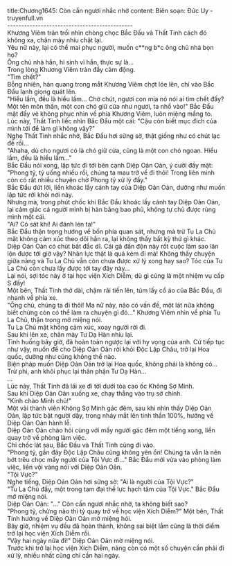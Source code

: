 title:Chương1645: Còn cần ngươi nhắc nhở
content:
Biên soạn: Đức Uy - truyenfull.vn<br>---------------------------------------------<br>Khương Viêm trân trối nhìn chòng chọc Bắc Đấu và Thất Tinh cách đó không xa, chân mày nhíu chặt lại.<br>Yêu nữ này, lại có thể mai phục người, muốn c**ng b*c ông chủ nhà bọn họ?<br>Ông chủ nhà hắn, hi sinh vì hắn, thực sự là...<br>Trong lòng Khương Viêm tràn đầy cảm động.<br>"Tìm chết?"<br>Bỗng nhiên, hàn quang trong mắt Khương Viêm chợt lóe lên, chỉ vào Bắc Đẩu lạnh giọng quát lên.<br>"Hiểu lầm, đều là hiểu lầm... Chờ chút, ngươi con mịa nó nói ai tìm chết đấy? Một tên môn thần, một con chó giữ cửa như ngươi, ta nhổ vào!" Bắc Đẩu mặt đầy vẻ không phục nhìn về phía Khương Viêm, luôn miệng mắng to.<br>Lúc này, Thất Tinh liếc nhìn Bắc Đẩu một cái: "Cậu còn biết mục đích của mình tới để làm gì không vậy?"<br>Nghe Thất Tinh nhắc nhở, Bắc Đẩu hơi sững sờ, thật giống như có chút lạc đề rồi...<br>"Ahaha, dù cho ngươi có là chó giữ cửa, cũng là một con chó ngoan. Hiểu lầm, đều là hiểu lầm..."<br>Bắc Đẩu nói xong, lập tức đi tới bên cạnh Diệp Oản Oản, ý cười đầy mặt: "Phong tỷ, tỷ uống nhiều rồi, chúng ta mau trở về đi thôi! Trong liên minh còn có rất nhiều chuyện chờ Phong tỷ xử lý đấy."<br>Bắc Đẩu dứt lời, liền khoác lấy cánh tay của Diệp Oản Oản, dường như muốn lập tức rời khỏi nơi này.<br>Nhưng mà, trong phút chốc khi Bắc Đẩu khoác lấy cánh tay Diệp Oản Oản, lại cảm giác cả người mình bị hàn băng bao phủ, không tự chủ được rùng mình một cái.<br>"Ai? Có sát khí! Ai đánh lén ta!"<br>Bắc Đẩu thận trọng hướng về bốn phía quan sát, nhưng mà trừ Tu La Chủ mặt không cảm xúc theo dõi hắn ra, lại không thấy bất kỳ thứ gì khác.<br>Diệp Oản Oản có chút bất đắc dĩ. Cái gã đần độn này rốt cuộc làm sao lăn lộn được tới giờ vậy? Nhãn lực thật là quá kém đi mà! Không thấy chuyện giữa nàng và Tu La Chủ vẫn còn chưa được xử lý xong hay sao? Tóc của Tu La Chủ còn chưa lấy được tới tay đây này…<br>Lại nói, sợi tóc này ở tại học viện Xích Diễm, dù gì cũng là một nhiệm vụ cấp S đấy!<br>Một bên, Thất Tinh thở dài, chậm rãi tiến lên, túm lấy cổ áo của Bắc Đẩu, đi nhanh về phía xe.<br>"Ông chủ, chúng ta đi thôi! Ma nữ này, não có vấn đề, một lát nữa không biết chừng còn có thể làm ra chuyện gì đó..." Khương Viêm nhìn về phía Tu La Chủ, thận trọng mở miệng nói.<br>Tu La Chủ mặt không cảm xúc, xoay người rời đi.<br>Sau khi lên xe, chân mày Tư Dạ Hàn nhíu lại.<br>Tình huống bây giờ, đã hoàn toàn ngược lại với hy vọng của anh. Cứ tiếp tục như vậy, muốn để cho Diệp Oản Oản rời khỏi Độc Lập Châu, trở lại Hoa quốc, dường như cũng không thể nào.<br>Biện pháp muốn Diệp Oản Oản trở lại Hoa quốc, không phải là không có...<br>Trừ phi, anh khôi phục lại thân phận Tư Dạ Hàn...<br>...<br>Lúc này, Thất Tinh đã lái xe đi tới dưới tòa cao ốc Không Sợ Minh.<br>Sau khi Diệp Oản Oản xuống xe, chạy thẳng vào trụ sở chính.<br>"Kính chào Minh chủ!"<br>Một vài thành viên Không Sợ Minh gác đêm, sau khi nhìn thấy Diệp Oản Oản, lập tức bật người dậy, trong nháy mắt lên tinh thần 100%, hướng về Diệp Oản Oản hành lễ.<br>Diệp Oản Oản chào hỏi cùng với mấy người gác đêm một tiếng xong, liền quay trở về phòng làm việc.<br>Chỉ chốc lát sau, Bắc Đấu và Thất Tinh cũng đi vào.<br>"Phong tỷ, gần đây Độc Lập Châu cũng không yên ổn! Chúng ta vẫn là nên bớt trêu chọc mấy người của Tội Vực đi..." Bắc Đẩu mới vừa vào phòng làm việc, liền vội vàng nói với Diệp Oản Oản.<br>"Tội Vực?"<br>Nghe tiếng, Diệp Oản Oản hơi sững sờ: "Ai là người của Tội Vực?"<br>"Tu La Chủ đấy, một trong tam đại thế lực hạch tâm của Tội Vực." Bắc Đẩu mở miệng nói.<br>Diệp Oản Oản: "..." Còn cần ngươi nhắc nhở, ta không biết sao?<br>"Phong tỷ, chừng nào thì tỷ quay trở về học viện Xích Diễm?" Một bên, Thất Tinh hướng về Diệp Oản Oản mở miệng hỏi.<br>Bây giờ, nhiệm vụ đều đã hoàn thành, không sai biệt lắm cũng là thời điểm trở lại học viện Xích Diễm rồi.<br>"Vậy hai ngày nữa đi!" Diệp Oản Oản mở miệng nói.<br>Trước khi trở lại học viện Xích Diễm, nàng còn có một số chuyện cần phải đi xử lý, nhiều nhất cũng chỉ cần hai ngày.